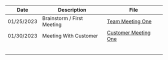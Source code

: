 |   Date   |        Description        |                     File                     |
|----------|---------------------------|----------------------------------------------|
|01/25/2023| Brainstorm / First Meeting|    [Team Meeting One](./Team_Meeting_One)    |
|01/30/2023|   Meeting With Customer   |[Customer Meeting One](./Customer_Meeting_One)|
|          |                           |                                              |
|          |                           |                                              |
|          |                           |                                              |
|          |                           |                                              |
|          |                           |                                              |
|          |                           |                                              |
